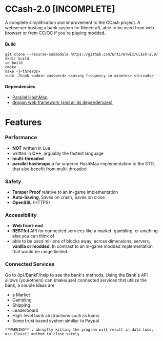 # CCash-2.0 [INCOMPLETE]

A complete simplification and improvement to the CCash project. A webserver hosting a bank system for Minecraft, able to be used from web browser or from CC/OC if you're playing modded.

#### Build

```
git clone --recurse-submodule https://github.com/EntireTwix/CCash-2.0/
mkdir build
cd build
cmake ..
make -j<threads>
sudo ./bank <admin password> <saving frequency in minutes> <threads>
```

#### Dependencies

- [Parallel HashMap](https://github.com/greg7mdp/parallel-hashmap/tree/master)
- [drogon web framework (and all its dependencies)](https://github.com/an-tao/drogon/tree/master)

# Features

### Performance

- **NOT** written in Lua
- written in **C++**, arguably the fastest language
- **multi-threaded**
- **parallel hashmaps** a far superior HashMap implementation to the STD, that also benefit from multi-threaded

### Safety

- **Tamper Proof** relative to an in-game implementation
- **Auto-Saving**, Saves on crash, Saves on close
- **OpenSSL** (HTTPS)

### Accessibility

- **Web front-end**
- **RESTful** API for connected services like a market, gambling, or anything else you can think of
- able to be used millions of blocks away, across dimensions, servers, **vanilla or modded**. In contrast to an in-game modded implementation that would be range limited.

### Connected Services

Go to {ip}/BankF/help to see the bank's methods. Using the Bank's API allows (you/others) can (make/use) connected services that utilize the bank, a couple ideas are

- a Market
- Gambling
- Shipping
- Leaderboard
- High-level bank abstractions such as loans
- Some trust based system similiar to Paypal

`**WARNING** : abruptly killing the program will result in data loss, use Close() method to close safely`
